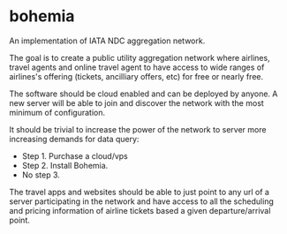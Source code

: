 # bohemia
An implementation of IATA NDC aggregation network.

The goal is to create a public utility aggregation network where airlines, travel agents and online travel agent to have access to wide ranges of airlines's offering (tickets, ancilliary offers, etc) for free or nearly free.

The software should be cloud enabled and can be deployed by anyone. A new server will be able to join and discover the network with the most minimum of configuration. 

It should be trivial to increase the power of the network to server more increasing demands for data query:

- Step 1. Purchase a cloud/vps
- Step 2. Install Bohemia.
- No step 3.

The travel apps and websites should be able to just point to any url of a server participating in the network and have access to all the scheduling and pricing information of airline tickets based a given departure/arrival point.

